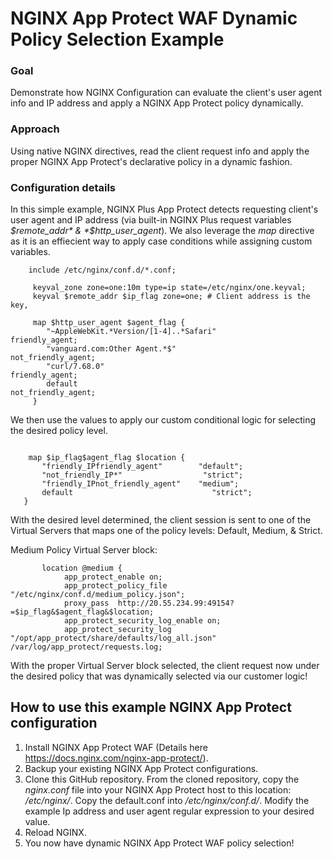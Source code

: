 # NGINX App Protect WAF Dynamic Policy Selection Example 

### Goal 
Demonstrate how NGINX Configuration can evaluate the client's user agent info and IP address and apply a NGINX App Protect policy dynamically.

### Approach 
Using native NGINX directives, read the client request info and apply the proper NGINX App Protect's declarative policy in a dynamic fashion.

### Configuration details 
In this simple example, NGINX Plus App Protect detects requesting client's user agent and IP address (via built-in NGINX Plus request variables *$remote_addr* & *$http_user_agent*). We also leverage the *map* directive as it is an effiecient way to apply case conditions while assigning custom variables.

```nginx
    include /etc/nginx/conf.d/*.conf;

     keyval_zone zone=one:10m type=ip state=/etc/nginx/one.keyval;
     keyval $remote_addr $ip_flag zone=one; # Client address is the key, 

     map $http_user_agent $agent_flag {
        "~AppleWebKit.*Version/[1-4]..*Safari"                                friendly_agent;
        "vanguard.com:Other Agent.*$"                                         not_friendly_agent;
        "curl/7.68.0"                                     friendly_agent;
        default                                           not_friendly_agent;
     }

```

We then use the values to apply our custom conditional logic for selecting the desired policy level. 

```nginx
        
    map $ip_flag$agent_flag $location {
       "friendly_IPfriendly_agent"        "default";
       "not_friendly_IP*"                  "strict";
       "friendly_IPnot_friendly_agent"    "medium";
       default                               "strict";
   }

```

With the desired level determined, the client session is sent to one of the Virtual Servers that maps one of the policy levels: Default, Medium, & Strict. 

Medium Policy Virtual Server block:  
```nginx
       location @medium {
            app_protect_enable on;
            app_protect_policy_file "/etc/nginx/conf.d/medium_policy.json";
            proxy_pass  http://20.55.234.99:49154?=$ip_flag&$agent_flag&$location;
            app_protect_security_log_enable on;
            app_protect_security_log "/opt/app_protect/share/defaults/log_all.json" /var/log/app_protect/requests.log;
```            

With the proper Virtual Server block selected, the client request now under the desired policy that was dynamically selected via our customer logic!

## How to use this example NGINX App Protect configuration 
1. Install NGINX App Protect WAF (Details here https://docs.nginx.com/nginx-app-protect/). 
2. Backup your existing NGINX App Protect configurations.
3. Clone this GitHub repository. From the cloned repository, copy the *nginx.conf* file into your NGINX App Protect host to this location: */etc/nginx/*. Copy the default.conf into */etc/nginx/conf.d/*. Modify the example Ip address and user agent regular expression to your desired value.
4. Reload NGINX.
5. You now have dynamic NGINX App Protect WAF policy selection!
